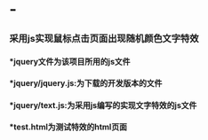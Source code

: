 # -
### 采用js实现鼠标点击页面出现随机颜色文字特效
#### *jquery文件为该项目所用的js文件

#### *jquery/jquery.js:为下载的开发版本的文件

#### *jquery/text.js:为采用js编写的实现文字特效的js文件

#### *test.html为测试特效的html页面

